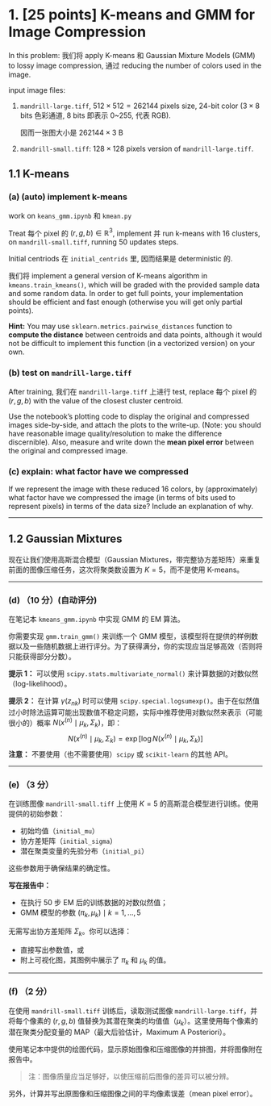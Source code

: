 # 1. [25 points] K-means and GMM for Image Compression

In this problem: 我们将 apply K-means 和 Gaussian Mixture Models (GMM) to lossy image compression, 通过 reducing the number of colors used in the image.

input image files: 

1. `mandrill-large.tiff`, $512 \times 512 = 262144$ pixels size, 24-bit color ($3\times 8$ bits 色彩通道, 8 bits 即表示 0~255, 代表 RGB). 

   因而一张图大小是 $262144 \times 3$ B

2.  `mandrill-small.tiff`: $128 \times 128$ pixels version of `mandrill-large.tiff`. 

## 1.1 K-means 

### (a) (auto) implement k-means

work on `keans_gmm.ipynb` 和 `kmean.py`

Treat 每个 pixel 的 $(r,g,b)\in \mathbb{R}^3$, implement 并 run k-means with 16 clusters, on `mandrill-small.tiff`, running 50 updates steps.

Initial centriods 在 `initial_centrids` 里, 因而结果是 deterministic 的.

我们将 implement a general version of K-means algorithm in `kmeans.train_kmeans()`, which will be graded with the provided sample data and some random data. In order to get full points, your implementation should be efficient and fast enough (otherwise you will get only partial points).

**Hint:** You may use `sklearn.metrics.pairwise_distances` function to **compute the distance** between centroids and data points, although it would not be difficult to implement this function (in a vectorized version) on your own.



### (b) test on `mandrill-large.tiff`

After training, 我们在 `mandrill-large.tiff` 上进行 test, replace 每个 pixel 的 $(r,g,b)$ with the value of the closest cluster centroid.

Use the notebook’s plotting code to display the original and compressed images side-by-side, and attach the plots to the write-up. (Note: you should have reasonable image quality/resolution to make the difference discernible). Also, measure and write down the **mean pixel error** between the original and compressed image.



 





### (c) explain: what factor have we compressed

If we represent the image with these reduced 16 colors, by (approximately) what factor have we compressed the image (in terms of bits used to represent pixels) in terms of the data size? Include an explanation of why.





------

## 1.2 Gaussian Mixtures

现在让我们使用高斯混合模型（Gaussian Mixtures，带完整协方差矩阵）来重复前面的图像压缩任务，这次将聚类数设置为 $K = 5$，而不是使用 K-means。

------

### (d) （10 分）(自动评分)

在笔记本 `kmeans_gmm.ipynb` 中实现 GMM 的 EM 算法。

你需要实现 `gmm.train_gmm()` 来训练一个 GMM 模型，该模型将在提供的样例数据以及一些随机数据上进行评分。为了获得满分，你的实现应当足够高效（否则将只能获得部分分数）。

**提示 1：** 可以使用 `scipy.stats.multivariate_normal()` 来计算数据的对数似然（log-likelihood）。

**提示 2：** 在计算 $\gamma(z_{nk})$ 时可以使用 `scipy.special.logsumexp()`。由于在似然值过小时除法运算可能出现数值不稳定问题，实际中推荐使用对数似然来表示（可能很小的）概率 $N(x^{(n)} \mid \mu_k, \Sigma_k)$，即：
$$
N(x^{(n)} \mid \mu_k, \Sigma_k) = \exp[\log N(x^{(n)} \mid \mu_k, \Sigma_k)]
$$
**注意：** 不要使用（也不需要使用）`scipy` 或 `scikit-learn` 的其他 API。

------

### (e) （3 分）

在训练图像 `mandrill-small.tiff` 上使用 $K = 5$ 的高斯混合模型进行训练。使用提供的初始参数：

- 初始均值（`initial_mu`）
- 协方差矩阵（`initial_sigma`）
- 潜在聚类变量的先验分布（`initial_pi`）

这些参数用于确保结果的确定性。

**写在报告中：**

- 在执行 50 步 EM 后的训练数据的对数似然值；
- GMM 模型的参数 ${(\pi_k, \mu_k) \mid k = 1, ..., 5}$

无需写出协方差矩阵 $\Sigma_k$。你可以选择：

- 直接写出参数值，或
- 附上可视化图，其图例中展示了 $\pi_k$ 和 $\mu_k$ 的值。

------

### (f) （2 分）

在使用 `mandrill-small.tiff` 训练后，读取测试图像 `mandrill-large.tiff`，并将每个像素的 $(r, g, b)$ 值替换为其潜在聚类的均值值（$\mu_k$）。这里使用每个像素的潜在聚类分配变量的 MAP（最大后验估计，Maximum A Posteriori）。

使用笔记本中提供的绘图代码，显示原始图像和压缩图像的并排图，并将图像附在报告中。

> 注：图像质量应当足够好，以使压缩前后图像的差异可以被分辨。

另外，计算并写出原图像和压缩图像之间的平均像素误差（mean pixel error）。









